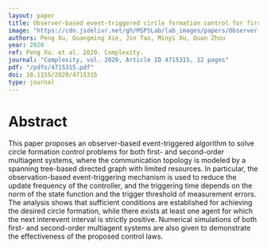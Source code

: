 ```yaml
---
layout: paper
title: Observer-based event-triggered circle formation control for first- And second-order multiagent systems
image: "https://cdn.jsdelivr.net/gh/MSPSLab/lab_images/papers/Observer-based-event-triggered.png"
authors: Peng Xu, Guangming Xie, Jin Tao, Minyi Xu, Quan Zhou
year: 2020
ref: Peng Xu. et al. 2020. Complexity.
journal: "Complexity, vol. 2020, Article ID 4715315, 12 pages"
pdf: "/pdfs/4715315.pdf"
doi: 10.1155/2020/4715315
type: journal
---
```


# Abstract

This paper proposes an observer-based event-triggered algorithm to solve circle formation control problems for both first- and second-order multiagent systems, where the communication topology is modeled by a spanning tree-based directed graph with limited resources. In particular, the observation-based event-triggering mechanism is used to reduce the update frequency of the controller, and the triggering time depends on the norm of the state function and the trigger threshold of measurement errors. The analysis shows that sufficient conditions are established for achieving the desired circle formation, while there exists at least one agent for which the next interevent interval is strictly positive. Numerical simulations of both first- and second-order multiagent systems are also given to demonstrate the effectiveness of the proposed control laws.
